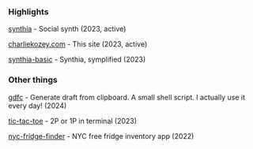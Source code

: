 <!-- title: Projects -->

### Highlights

[synthia](https://github.com/charliekozey/synthia) - Social synth (2023, active)

[charliekozey.com](https://github.com/charliekozey/charliekozey.github.io) - This site (2023, active)

[synthia-basic](https://www.charliekozey.com/synthia-basic/) - Synthia, symplified (2023)


### Other things

[gdfc](https://gist.github.com/charliekozey/0491f84cd23d87db25951746ee8b5c7c) - Generate draft from clipboard. A small shell script. I actually use it every day! (2024)

[tic-tac-toe](https://github.com/charliekozey/tic-tac-toe/blob/main/tic_tac_toe.py) - 2P or 1P in terminal (2023)

[nyc-fridge-finder](https://github.com/charliekozey/community-fridge-finder) - NYC free fridge inventory app (2022)
